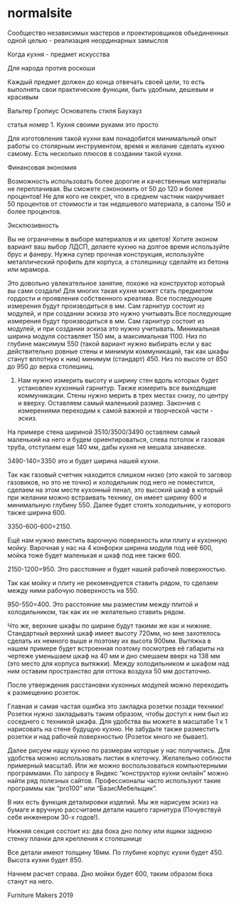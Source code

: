 # normalsite

Сообщество независимых мастеров и проектировщиков обьединенных одной целью - реализация неординарных замыслов

Когда кухня - предмет искусства

Для народа против роскоши

Каждый предмет должен до конца отвечать своей цели, то есть выполнять свои практические функции, быть удобным, дешевым и красивым

Вальтер Гропиус Основатель стиля Баухауз

статья номер 1.
Кухня своими руками это просто

Для изготовления такой кухни вам понадобится минимальный опыт работы со столярным инструментом, время и желание сделать кухню самому. Есть несколько плюсов в создании такой кухни.

Финансовая экономия

Возможность использовать более дорогие и качественные материалы не переплачивая. Вы сможете сэкономить от 50 до 120 и более процентов! Не для кого не секрет, что в среднем частник накручивает 50 процентов от стоимости и так недешевого материала, а салоны 150 и более процентов.

Эксклюзивность

Вы не ограничены в выборе материалов и их цветов! Хотите эконом вариант ваш выбор ЛДСП, делаете кухню на долгое время используйте брус и фанеру. Нужна супер прочная конструкция, используйте металлический профиль для корпуса, а столешницу сделайте из бетона или мрамора.</p>

Это довольно увлекательное занятие, похоже на конструктор который вы сами создали! Для многих такая кухня может стать предметом гордости и проявления собственного креатива.
Все последующие измерения будут производиться в мм. Сам гарнитур состоит из модулей, и при создании эскиза это нужно учитывать.Все последующие измерения будут производиться в мм.
Сам гарнитур состоит из модулей, и при создании эскиза это нужно учитывать.
Минимальная ширина модуля составляет 150 мм, а максимальная 1100.
Низ по глубине максимум 550 (такой вариант нужно выбирать если у вас действительно ровные стены и минимум коммуникаций, так как шкафы станут вплотную к ним) минимум (стандарт) 450.
Низ по высоте от 850 до 950 до верха столешниц.
1. Нам нужно измерить высоту и ширину стен вдоль которых будет установлен кухонный гарнитур. Также измерить все выходящие коммуникации. Стены нужно мерить в трех местах снизу, по центру и вверху. Оставляем самый маленький размер.
Закончив с измерениями переходим к самой важной и творческой части - эскиз.

На примере стена шириной 3510/3500/3490 оставляем самый маленький на него и будем ориентироваться, слева потолок и газовая труба, отступаем еще 140 мм, дабы кухня не мешала занавеске.

3490-140=3350 это и будет ширина нашей кухни.

Так как газовый счетчик находится слишком низко (это какой то заговор газовиков, но это не точно) и холодильник под него не поместится, сделаем на этом месте кухонный пенал, это высокий шкаф в который при желании можно встраивать технику, он имеет ширину 600 и минимальную глубину 550. Далее будет стоять холодильник, у которого также ширина 600.

3350-600-600=2150.

Ещё нам нужно вместить варочную поверхность или плиту и кухонную мойку. Варочная у нас на 4 конфорки ширина модуля под неё 600, мойка тоже будет маленькая и шкаф под нее также 600.

2150-1200=950. Это расстояние и будет нашей рабочей поверхностью.

Так как мойку и плиту не рекомендуется ставить рядом, то сделаем между ними рабочую поверхность на 550.

950-550=400. Это расстояние мы разместим между плитой и холодильником, так как их не желательно ставить рядом.

Что же, верхние шкафы по ширине будут такими же как и нижние.
Стандартный верхний шкаф имеет высоту 720мм, но мне захотелось сделать их немного выше и поэтому их высота 900мм.
Вытяжка в нашем примере будет встроенная поэтому посмотрев её габариты на чертеже уменьшаем шкаф на 40 мм и дно смешаем вверх на 138 мм (это место для корпуса вытяжки).
Между холодильником и шкафом над ним оставим пространство для оттока воздуха 50 мм достаточно.

После утверждения расстановки кухонных модулей можно переходить к размещению розеток.

Главная и самая частая ошибка это закладка розетки позади техники!
Розетки нужно закладывать таким образом, чтобы доступ к ним был из соседнего с техникой шкафа. Для удобства вы можете в масштабе 1 к 1 нарисовать на стене будущую кухню. Не забудьте также разместить розетки и над рабочей поверхностью (Розеток много не бывает).

Далее рисуем нашу кухню по размерам которые у нас получились. Для удобства можно использовать листик в клеточку. Желательно соблюсти примерный масштаб.
Или же можно воспользоваться компьютерными программами. По запросу в Яндекс “конструктор кухни онлайн” можно найти ряд полезных сайтов. Профессионалы часто используют такие программы как “pro100” или “БазисМебельщик”.

В них есть функция деталировки изделий. Мы же нарисуем эскиз на бумаге и вручную рассчитаем детали нашего гарнитура (Почувствуй себя инженером 30-х годов!).

Нижняя секция состоит из:
два бока
дно
полку или ящики
заднюю стенку
планки для крепления к столешнице

Все детали имеют толщину 16мм.
По глубине корпус кухни будет 450.
Высота кухни будет 850.

Начнем расчет справа. Дно мойки будет 600, таким образом бока станут на него.

Furniture Makers 2019
